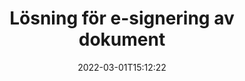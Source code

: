---
############################# Static ############################
layout: "product"
date: 2022-03-01T15:12:22
draft: false
#operation: 
#signaturetype: 
#fileformat: 
#productName: Java
lang: sv
#productCode: java
#otherformats: 
#breadcrumb: Put  signature on  for Java
product: "Signature"
product_tag: "signature"

############################# Head ############################
head_title: ".NET, Java, Cloud API och onlinedokumentsignaturappar"
head_description: "Få en allt-i-ett-dokumentlösning för e-signaturer för .NET, Java och molnbaserade applikationer. Signera vanliga dokumentformat online med en enkel dra och släpp-funktion"

############################# Header ############################
title: "Lösning för e-signering av dokument"
description: "Signera digitala dokument och bilder på vilken plattform som helst med hjälp av våra flexibla API:er och appbaserade lösningar för programmerare och slutanvändare."

############################# APIs ###############################
apis:
  enable: true

  api:
    # api loop
    - title: "GroupDocs.Signature High Code API:er inkluderar"
      link: "/signature/"
      label: "Visa alla High Code API:er"
      api_product:
        # api_product loop
        - link: "/signature/net/"
          img_alt: "GroupDocs.Signature for .NET"
          image: "https://www.groupdocs.cloud/templates/groupdocs/images/product-logos/groupdocs-signature-net.png"
          product: "GroupDocs.Signature for"
          platform: ".NET"
          content: "Native .NET API för att lägga till, söka och verifiera de mest populära digitala signaturtyperna till Microsoft Office, PDF, bilder och olika andra format i .NET-applikationer."

        # api_product loop
        - link: "/signature/java/"
          img_alt: "GroupDocs.Signature for Java"
          image: "https://www.groupdocs.cloud/templates/groupdocs/images/product-logos/groupdocs-signature-java.png"
          product: "GroupDocs.Signature for"
          platform: "Java"
          content: "Ge Java-applikationer med eSignature-funktioner möjlighet att digitalt signera ett brett utbud av dokument och bilder på alla operativsystem med JDK installerat."

    # api loop
    - title: "GroupDocs.Signature Low Code API:er inkluderar"
      link: "https://products.groupdocs.cloud/signature"
      label: "Visa alla lågkods-API:er"
      api_product:
        # api_product loop
        - link: "https://products.groupdocs.cloud/signature/curl"
          img_alt: "GroupDocs.Signature Cloud for cURL"
          image: "https://www.groupdocs.cloud/templates/groupdocscloud/images/sdk/272x272/groupdocs_signature-for-curl.png"
          product: "GroupDocs.Signature"
          platform: "Cloud for cURL"
          content: "Arbeta med cURL RESTful dokumentsignatur API för att lägga till och manipulera olika signaturtyper i alla populära dokumentformat inklusive PDF, Word, Excel och bilder."

        # api_product loop
        - link: "https://products.groupdocs.cloud/signature/net"
          img_alt: "GroupDocs.Signature Cloud SDK for .NET"
          image: "https://www.groupdocs.cloud/templates/groupdocscloud/images/sdk/272x272/groupdocs_signature-for-net.png"
          product: "GroupDocs.Signature"
          platform: "Cloud SDK for .NET"
          content: "Använd e-signatur RESTful API enkelt med .NET SDK för att hantera digital signatur i ett antal dokumentformat inom .NET-applikationer."

        # api_product loop
        - link: "https://products.groupdocs.cloud/signature/java"
          img_alt: "GroupDocs.Signature Cloud SDK for Java"
          image: "https://www.groupdocs.cloud/templates/groupdocscloud/images/sdk/272x272/groupdocs_signature-for-java.png"
          product: "GroupDocs.Signature"
          platform: "Cloud SDK for Java"
          content: "Implementera avancerade dokumentsigneringsfunktioner i dina java-applikationer med specialdesignad dokumentsignatur-SDK för Java."

    # api loop
    - title: "GroupDocs.Signature Inga kodappar ingår"
      link: "https://products.groupdocs.app/signature"
      label: "Visa alla No Code-appar"
      api_product:
        # api_product loop
        - link: "https://products.groupdocs.app/signature/total"
          img_alt: "GroupDocs.Signature Total"
          image: "https://www.aspose.cloud/templates/asposeapp/images/products/logo/aspose_signature-app.png"
          product: "GroupDocs.Signature"
          platform: "Total"
          content: "Signera Microsoft Word, Excel, PowerPoint, Visio och PDF-filer med text, bild, streckkod eller QR-kod."

        # api_product loop
        - link: "https://products.groupdocs.app/signature/docx"
          img_alt: "GroupDocs.Signature DOCX"
          image: "https://www.aspose.cloud/templates/groupdocsapp/images/products/logo/groupdocs_words-app.png"
          product: "GroupDocs.Signature"
          platform: "DOCX"
          content: "Signera Word-dokument digitalt online direkt från din webbläsare gratis."

        # api_product loop
        - link: "https://products.groupdocs.app/signature/pdf"
          img_alt: "GroupDocs.Signature PDF"
          image: "https://www.aspose.cloud/templates/groupdocsapp/images/products/logo/groupdocs_pdf-app.png"
          product: "GroupDocs.Signature"
          platform: "PDF"
          content: "e-signera PDF-filer med text, bild eller streckkod från vilken webbläsare som helst."

############################# Back to top ###############################
back_to_top:
  enable: true
---